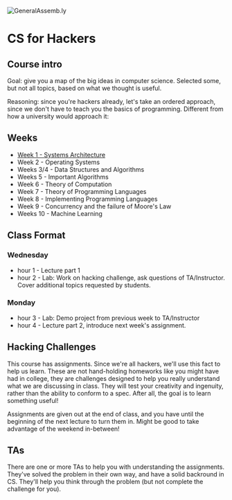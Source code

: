 ![GeneralAssemb.ly](https://github.com/generalassembly/ga-ruby-on-rails-for-devs/raw/master/images/ga.png "GeneralAssemb.ly")


CS for Hackers
==============

## Course intro

Goal: give you a map of the big ideas in computer science.  Selected some, but
not all topics, based on what we thought is useful.

Reasoning: since you're hackers already, let's take an ordered approach, since
we don't have to teach you the basics of programming. Different from how a
university would approach it:

## Weeks

- [Week 1 - Systems Architecture](https://github.com/ryanwitt/csh/tree/master/week-01)
- Week 2 - Operating Systems
- Weeks 3/4 - Data Structures and Algorithms
- Weeks 5 - Important Algorithms
- Week 6 - Theory of Computation
- Week 7 - Theory of Programming Languages
- Week 8 - Implementing Programming Languages
- Week 9 - Concurrency and the failure of Moore's Law
- Weeks 10 - Machine Learning


## Class Format

### Wednesday
- hour 1 - Lecture part 1
- hour 2 - Lab: Work on hacking challenge, ask questions of TA/Instructor.
  Cover additional topics requested by students.

### Monday
- hour 3 - Lab: Demo project from previous week to TA/Instructor
- hour 4 - Lecture part 2, introduce next week's assignment.

## Hacking Challenges

This course has assignments. Since we're all hackers, we'll use this fact to
help us learn. These are not hand-holding homeworks like you might have had in
college, they are challenges designed to help you really understand what we are
discussing in class. They will test your creativity and ingenuity, rather than
the ability to conform to a spec.  After all, the goal is to learn something
useful!

Assignments are given out at the end of class, and you have until the beginning
of the next lecture to turn them in.  Might be good to take advantage of the
weekend in-between!

## TAs

There are one or more TAs to help you with understanding the assignments.
They've solved the problem in their own way, and have a solid backround in CS.
They'll help you think through the problem (but not complete the challenge for
you).

